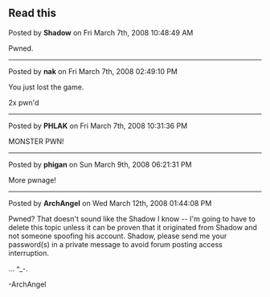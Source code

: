 ## Read this
Posted by **Shadow** on Fri March 7th, 2008 10:48:49 AM

Pwned.

--------------------------------------------------------------------------------

Posted by **nak** on Fri March 7th, 2008 02:49:10 PM

You just lost the game.

2x pwn'd

--------------------------------------------------------------------------------

Posted by **PHLAK** on Fri March 7th, 2008 10:31:36 PM

MONSTER PWN!

--------------------------------------------------------------------------------

Posted by **phigan** on Sun March 9th, 2008 06:21:31 PM

More pwnage!

--------------------------------------------------------------------------------

Posted by **ArchAngel** on Wed March 12th, 2008 01:44:08 PM

Pwned? That doesn't sound like the Shadow I know -- I'm going to have to delete this topic unless it can be proven that it originated from Shadow and not someone spoofing his account. Shadow, please send me your password(s) in a private message to avoid forum posting access interruption. 

... ^_-.

-ArchAngel
